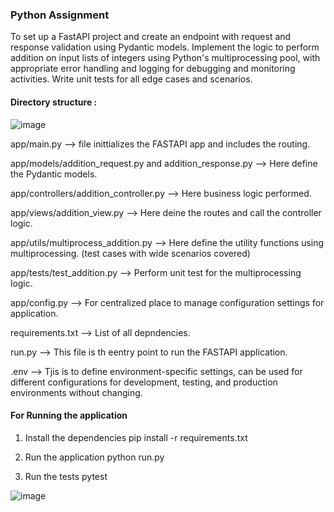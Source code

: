 ### Python Assignment
To set up a FastAPI project and create an endpoint with request and response validation using Pydantic models. Implement the logic to perform addition on input lists of integers using Python's multiprocessing pool, with appropriate error handling and logging for debugging and monitoring activities. Write unit tests for all edge cases and scenarios.



#### Directory structure : 

![image](https://github.com/rohanksingh/Python-Assignment/assets/31317534/9311fb89-8b26-4478-b8a5-3f882858d4f5)


app/main.py --> file inittializes the FASTAPI app and includes the routing.

app/models/addition_request.py and addition_response.py --> Here define the Pydantic models.

app/controllers/addition_controller.py --> Here business logic performed.

app/views/addition_view.py --> Here deine the routes and call the controller logic.

app/utils/multiprocess_addition.py --> Here define the utility functions using multiprocessing. (test cases with wide scenarios covered)

app/tests/test_addition.py --> Perform unit test for the multiprocessing logic.

app/config.py --> For centralized place to manage configuration settings for application.

requirements.txt --> List of all depndencies.

run.py --> This file is th eentry point to run the FASTAPI application.

.env  --> Tjis is to define environment-specific settings, can be used for different configurations for development, testing, and production environments without changing.


#### For Running the application

1. Install the dependencies 
pip install -r requirements.txt

2. Run the application
   python run.py

3. Run the tests
   pytest

![image](https://github.com/rohanksingh/Python-Assignment/assets/31317534/5d463ea6-eab0-4bc4-ba6a-0a8de02eaddb)

 
